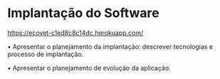 # Implantação do Software

https://ecovet-c1ed8c8c14dc.herokuapp.com/

•	Apresentar o planejamento da implantação: descrever tecnologias e processo de implantação.

•	Apresentar o planejamento de evolução da aplicação.
